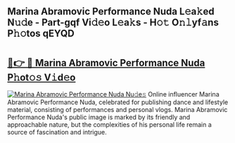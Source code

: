 ## Marina Abramovic Performance Nuda L𝚎a𝚔ed N𝚞𝚍e - Part-gqf Vi𝚍𝚎o L𝚎a𝚔s - H𝚘𝚝 O𝚗𝚕yf𝚊ns P𝚑𝚘tos qEYQD

# <h2><a href="http://kfep5k.oniu.top/?m=Marina+Abramovic+Performance+Nuda">🔗👉 🔴 Marina Abramovic Performance Nuda P𝚑ot𝚘𝚜 V𝚒d𝚎o</a></h2>

[![Marina Abramovic Performance Nuda Nu𝚍e𝚜](https://i.imgur.com/0qMVB7G.gif)](http://kfep5k.oniu.top/?m=Marina+Abramovic+Performance+Nuda)
Online influencer Marina Abramovic Performance Nuda, celebrated for publishing dance and lifestyle material, consisting of performances and personal vlogs. Marina Abramovic Performance Nuda's public image is marked by its friendly and approachable nature, but the complexities of his personal life remain a source of fascination and intrigue.  
